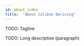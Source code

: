 ```yaml
---
id: about_index
title:  "About Caliban Deriving"
---
```


TODO: Tagline

TODO: Long description (paragraph)
